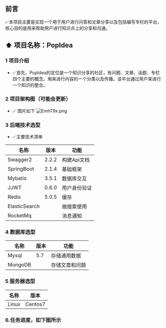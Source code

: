 ##  前言
✅本项目主要是实现一个用于用户进行问答和文章分享以及包括编写专栏的平台，核心目的是用来帮助用户进行知识点上的分享和沟通。

## ⬆ 项目名称：PopIdea
### 1 项目介绍
- ✅首先，PopIdea的定位是一个知识分享的社区，有问题、文章、话题、专栏四个主要的概念。用来进行内容的一个分类以及传播。该平台通过用户来进行一个知识的整合。


### 2 项目架构图（可能会更新）
- ✅ 图片如下
![EmhT9x.png](https://s2.ax1x.com/2019/04/26/EmhT9x.png)

### 3 后端技术选型
- ✅主要技术清单

名称 | 版本 | 功能
---|---|---
Swagger2 |2.2.2| 构建Api文档
SpringBoot | 2.1.4 | 基础框架
Mybatis |3.5.1 | 数据库交互
JJWT |0.6.0| 用户身份验证
Redis |5.0.5| 缓存
ElasticSearch | | 做搜索使用
RocketMq || 消息通知


### 4 数据库选型
名称 | 版本 | 功能
---|---|---
Mysql | 5.7 | 存储通用数据
MongoDB || 存储文章和问题

### 5 服务器选型
名称 | 版本 |  
---|---
Linux | Centos7 

### 6.任务进度，如下图所示
